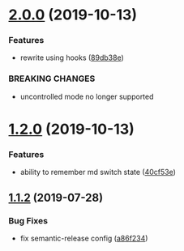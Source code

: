 # [2.0.0](https://github.com/whitewater-guide/md-editor/compare/v1.2.1...v2.0.0) (2019-10-13)


### Features

* rewrite using hooks ([89db38e](https://github.com/whitewater-guide/md-editor/commit/89db38e3413bf412b1489e3db586420b7e665932))


### BREAKING CHANGES

* uncontrolled mode no longer supported

# [1.2.0](https://github.com/whitewater-guide/md-editor/compare/v1.1.2...v1.2.0) (2019-10-13)

### Features

- ability to remember md switch state ([40cf53e](https://github.com/whitewater-guide/md-editor/commit/40cf53e43039f2643698e0fd0545d87b7d2e5b1f))

## [1.1.2](https://github.com/whitewater-guide/md-editor/compare/v1.1.1...v1.1.2) (2019-07-28)

### Bug Fixes

- fix semantic-release config ([a86f234](https://github.com/whitewater-guide/md-editor/commit/a86f234))
